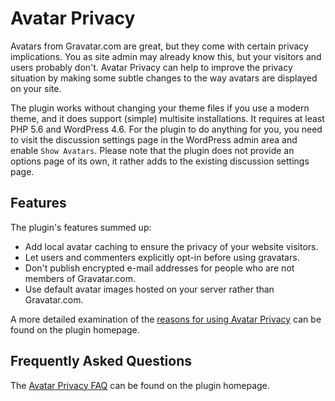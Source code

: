 # Avatar Privacy

Avatars from Gravatar.com are great, but they come with certain privacy implications. You as site admin may already know this, but your visitors and users probably don't. Avatar Privacy can help to improve the privacy situation by making some subtle changes to the way avatars are displayed on your site.

The plugin works without changing your theme files if you use a modern theme, and it does support (simple) multisite installations. It requires at least PHP 5.6 and WordPress 4.6. For the plugin to do anything for you, you need to visit the discussion settings page in the WordPress admin area and enable `Show Avatars`. Please note that the plugin does not provide an options page of its own, it rather adds to the existing discussion settings page.


## Features

The plugin's features summed up:

*   Add local avatar caching to ensure the privacy of your website visitors.
*   Let users and commenters explicitly opt-in before using gravatars.
*   Don't publish encrypted e-mail addresses for people who are not members of Gravatar.com.
*   Use default avatar images hosted on your server rather than Gravatar.com.

A more detailed examination of the [reasons for using Avatar Privacy](https://code.mundschenk.at/avatar-privacy/reasons/) can be found on the plugin homepage.


## Frequently Asked Questions

The [Avatar Privacy FAQ](https://code.mundschenk.at/avatar-privacy/frequently-asked-questions/) can be found on the plugin homepage.
